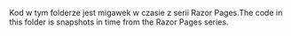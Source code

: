 <span data-ttu-id="94dd8-101">Kod w tym folderze jest migawek w czasie z serii Razor Pages.</span><span class="sxs-lookup"><span data-stu-id="94dd8-101">The code in this folder is snapshots in time from the Razor Pages series.</span></span>
